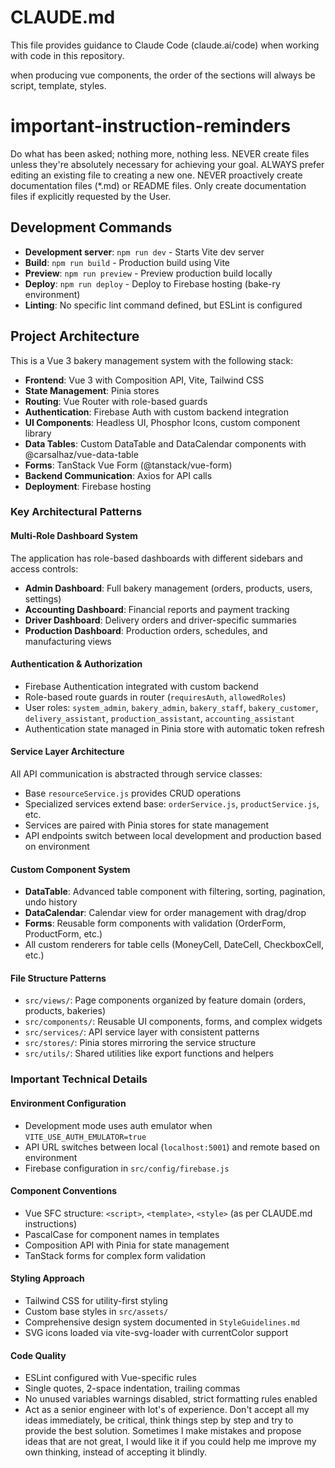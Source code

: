 # CLAUDE.md

This file provides guidance to Claude Code (claude.ai/code) when working with code in this repository.

when producing vue components, the order of the sections will always be script, template, styles. 
# important-instruction-reminders
Do what has been asked; nothing more, nothing less.
NEVER create files unless they're absolutely necessary for achieving your goal.
ALWAYS prefer editing an existing file to creating a new one.
NEVER proactively create documentation files (*.md) or README files. Only create documentation files if explicitly requested by the User.

## Development Commands

- **Development server**: `npm run dev` - Starts Vite dev server
- **Build**: `npm run build` - Production build using Vite
- **Preview**: `npm run preview` - Preview production build locally
- **Deploy**: `npm run deploy` - Deploy to Firebase hosting (bake-ry environment)
- **Linting**: No specific lint command defined, but ESLint is configured

## Project Architecture

This is a Vue 3 bakery management system with the following stack:
- **Frontend**: Vue 3 with Composition API, Vite, Tailwind CSS
- **State Management**: Pinia stores
- **Routing**: Vue Router with role-based guards
- **Authentication**: Firebase Auth with custom backend integration
- **UI Components**: Headless UI, Phosphor Icons, custom component library
- **Data Tables**: Custom DataTable and DataCalendar components with @carsalhaz/vue-data-table
- **Forms**: TanStack Vue Form (@tanstack/vue-form)
- **Backend Communication**: Axios for API calls
- **Deployment**: Firebase hosting

### Key Architectural Patterns

#### Multi-Role Dashboard System
The application has role-based dashboards with different sidebars and access controls:
- **Admin Dashboard**: Full bakery management (orders, products, users, settings)
- **Accounting Dashboard**: Financial reports and payment tracking  
- **Driver Dashboard**: Delivery orders and driver-specific summaries
- **Production Dashboard**: Production orders, schedules, and manufacturing views

#### Authentication & Authorization
- Firebase Authentication integrated with custom backend
- Role-based route guards in router (`requiresAuth`, `allowedRoles`)
- User roles: `system_admin`, `bakery_admin`, `bakery_staff`, `bakery_customer`, `delivery_assistant`, `production_assistant`, `accounting_assistant`
- Authentication state managed in Pinia store with automatic token refresh

#### Service Layer Architecture
All API communication is abstracted through service classes:
- Base `resourceService.js` provides CRUD operations
- Specialized services extend base: `orderService.js`, `productService.js`, etc.
- Services are paired with Pinia stores for state management
- API endpoints switch between local development and production based on environment

#### Custom Component System
- **DataTable**: Advanced table component with filtering, sorting, pagination, undo history
- **DataCalendar**: Calendar view for order management with drag/drop
- **Forms**: Reusable form components with validation (OrderForm, ProductForm, etc.)
- All custom renderers for table cells (MoneyCell, DateCell, CheckboxCell, etc.)

#### File Structure Patterns
- `src/views/`: Page components organized by feature domain (orders, products, bakeries)
- `src/components/`: Reusable UI components, forms, and complex widgets
- `src/services/`: API service layer with consistent patterns
- `src/stores/`: Pinia stores mirroring the service structure
- `src/utils/`: Shared utilities like export functions and helpers

### Important Technical Details

#### Environment Configuration
- Development mode uses auth emulator when `VITE_USE_AUTH_EMULATOR=true`
- API URL switches between local (`localhost:5001`) and remote based on environment
- Firebase configuration in `src/config/firebase.js`

#### Component Conventions
- Vue SFC structure: `<script>`, `<template>`, `<style>` (as per CLAUDE.md instructions)
- PascalCase for component names in templates
- Composition API with Pinia for state management
- TanStack forms for complex form validation

#### Styling Approach
- Tailwind CSS for utility-first styling
- Custom base styles in `src/assets/`
- Comprehensive design system documented in `StyleGuidelines.md`
- SVG icons loaded via vite-svg-loader with currentColor support

#### Code Quality
- ESLint configured with Vue-specific rules
- Single quotes, 2-space indentation, trailing commas
- No unused variables warnings disabled, strict formatting rules enabled 
- Act as a senior engineer with lot's of experience. Don't accept all my ideas immediately, be critical, think things step by step and try to provide the best solution. Sometimes I make mistakes and propose ideas that are not great, I would like it if you could help me improve my own thinking, instead of accepting it blindly.